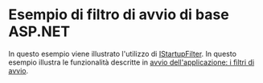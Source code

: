 # <a name="aspnet-core-startup-filter-sample"></a>Esempio di filtro di avvio di base ASP.NET

In questo esempio viene illustrato l'utilizzo di [IStartupFilter](https://docs.microsoft.com/en-us/dotnet/api/microsoft.aspnetcore.hosting.istartupfilter). In questo esempio illustra le funzionalità descritte in [avvio dell'applicazione: i filtri di avvio](https://docs.microsoft.com/aspnet/core/fundamentals/startup#startup-filters).
